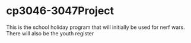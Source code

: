 cp3046-3047Project
==================

This is the school holiday program that will initially be used for nerf wars. There will also be the youth register